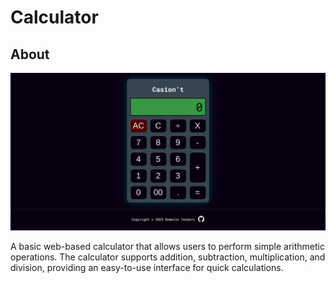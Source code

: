 # Calculator

## About

![Website Screenshot](assets/screenshot.png)

A basic web-based calculator that allows users to perform simple arithmetic operations. The calculator supports addition, subtraction, multiplication, and division, providing an easy-to-use interface for quick calculations.